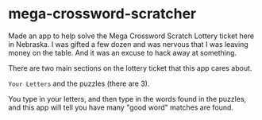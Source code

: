 # mega-crossword-scratcher

Made an app to help solve the Mega Crossword Scratch Lottery ticket here in Nebraska.  I was gifted a few dozen and was nervous that I was leaving money on the table.  And it was an excuse to hack away at something.

There are two main sections on the lottery ticket that this app cares about.


`Your Letters` and the puzzles (there are 3).

You type in your letters, and then type in the words found in the puzzles, and this app will tell you have many "good word" matches are found.
